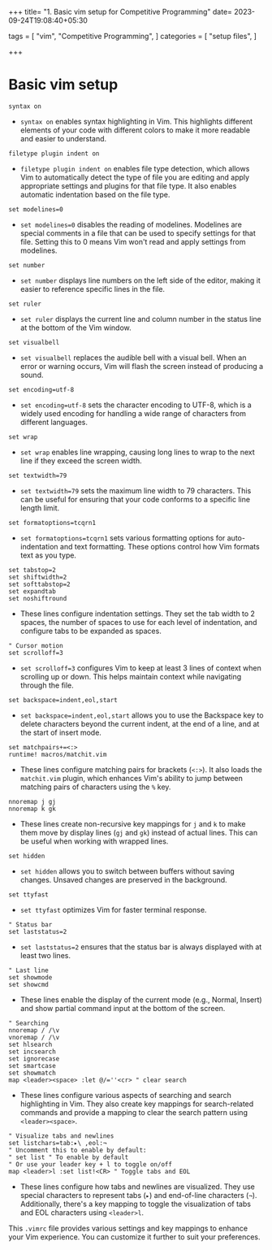 +++
title= "1. Basic vim setup for Competitive Programming"
date= 2023-09-24T19:08:40+05:30

tags = [
    "vim",
    "Competitive Programming",
]
categories = [
    "setup files",
]

+++

# Basic vim setup
```vim
syntax on
```

- `syntax on` enables syntax highlighting in Vim. This highlights different elements of your code with different colors to make it more readable and easier to understand.

```vim
filetype plugin indent on
```

- `filetype plugin indent on` enables file type detection, which allows Vim to automatically detect the type of file you are editing and apply appropriate settings and plugins for that file type. It also enables automatic indentation based on the file type.

```vim
set modelines=0
```

- `set modelines=0` disables the reading of modelines. Modelines are special comments in a file that can be used to specify settings for that file. Setting this to 0 means Vim won't read and apply settings from modelines.

```vim
set number
```

- `set number` displays line numbers on the left side of the editor, making it easier to reference specific lines in the file.

```vim
set ruler
```

- `set ruler` displays the current line and column number in the status line at the bottom of the Vim window.

```vim
set visualbell
```

- `set visualbell` replaces the audible bell with a visual bell. When an error or warning occurs, Vim will flash the screen instead of producing a sound.

```vim
set encoding=utf-8
```

- `set encoding=utf-8` sets the character encoding to UTF-8, which is a widely used encoding for handling a wide range of characters from different languages.

```vim
set wrap
```

- `set wrap` enables line wrapping, causing long lines to wrap to the next line if they exceed the screen width.

```vim
set textwidth=79
```

- `set textwidth=79` sets the maximum line width to 79 characters. This can be useful for ensuring that your code conforms to a specific line length limit.

```vim
set formatoptions=tcqrn1
```

- `set formatoptions=tcqrn1` sets various formatting options for auto-indentation and text formatting. These options control how Vim formats text as you type.

```vim
set tabstop=2
set shiftwidth=2
set softtabstop=2
set expandtab
set noshiftround
```

- These lines configure indentation settings. They set the tab width to 2 spaces, the number of spaces to use for each level of indentation, and configure tabs to be expanded as spaces.

```vim
" Cursor motion
set scrolloff=3
```

- `set scrolloff=3` configures Vim to keep at least 3 lines of context when scrolling up or down. This helps maintain context while navigating through the file.

```vim
set backspace=indent,eol,start
```

- `set backspace=indent,eol,start` allows you to use the Backspace key to delete characters beyond the current indent, at the end of a line, and at the start of insert mode.

```vim
set matchpairs+=<:>
runtime! macros/matchit.vim
```

- These lines configure matching pairs for brackets (`<:>`). It also loads the `matchit.vim` plugin, which enhances Vim's ability to jump between matching pairs of characters using the `%` key.

```vim
nnoremap j gj
nnoremap k gk
```

- These lines create non-recursive key mappings for `j` and `k` to make them move by display lines (`gj` and `gk`) instead of actual lines. This can be useful when working with wrapped lines.

```vim
set hidden
```

- `set hidden` allows you to switch between buffers without saving changes. Unsaved changes are preserved in the background.

```vim
set ttyfast
```

- `set ttyfast` optimizes Vim for faster terminal response.

```vim
" Status bar
set laststatus=2
```

- `set laststatus=2` ensures that the status bar is always displayed with at least two lines.

```vim
" Last line
set showmode
set showcmd
```

- These lines enable the display of the current mode (e.g., Normal, Insert) and show partial command input at the bottom of the screen.

```vim
" Searching
nnoremap / /\v
vnoremap / /\v
set hlsearch
set incsearch
set ignorecase
set smartcase
set showmatch
map <leader><space> :let @/=''<cr> " clear search
```

- These lines configure various aspects of searching and search highlighting in Vim. They also create key mappings for search-related commands and provide a mapping to clear the search pattern using `<leader><space>`.

```vim
" Visualize tabs and newlines
set listchars=tab:▸\ ,eol:¬
" Uncomment this to enable by default:
" set list " To enable by default
" Or use your leader key + l to toggle on/off
map <leader>l :set list!<CR> " Toggle tabs and EOL
```

- These lines configure how tabs and newlines are visualized. They use special characters to represent tabs (`▸`) and end-of-line characters (`¬`). Additionally, there's a key mapping to toggle the visualization of tabs and EOL characters using `<leader>l`.

This `.vimrc` file provides various settings and key mappings to enhance your Vim experience. You can customize it further to suit your preferences.
